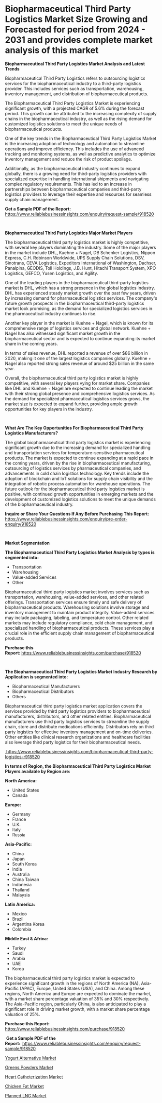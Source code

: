 <p><h1>Biopharmaceutical Third Party Logistics Market Size Growing and Forecasted for period from 2024 - 2031 and provides complete market analysis of this market</h1></p><p><strong>Biopharmaceutical Third Party Logistics Market Analysis and Latest Trends</strong></p>
<p><p>Biopharmaceutical Third Party Logistics refers to outsourcing logistics services for the biopharmaceutical industry to a third-party logistics provider. This includes services such as transportation, warehousing, inventory management, and distribution of biopharmaceutical products.</p><p>The Biopharmaceutical Third Party Logistics Market is experiencing significant growth, with a projected CAGR of 5.6% during the forecast period. This growth can be attributed to the increasing complexity of supply chains in the biopharmaceutical industry, as well as the rising demand for customized logistics solutions to meet the unique needs of biopharmaceutical products.</p><p>One of the key trends in the Biopharmaceutical Third Party Logistics Market is the increasing adoption of technology and automation to streamline operations and improve efficiency. This includes the use of advanced tracking and monitoring systems, as well as predictive analytics to optimize inventory management and reduce the risk of product spoilage.</p><p>Additionally, as the biopharmaceutical industry continues to expand globally, there is a growing need for third-party logistics providers with specialized expertise in handling international shipments and navigating complex regulatory requirements. This has led to an increase in partnerships between biopharmaceutical companies and third-party logistics providers to leverage their expertise and resources for seamless supply chain management.</p></p>
<p><strong>Get a Sample PDF of the Report:&nbsp;</strong> <a href="https://www.reliablebusinessinsights.com/enquiry/request-sample/918520">https://www.reliablebusinessinsights.com/enquiry/request-sample/918520</a></p>
<p>&nbsp;</p>
<p><strong>Biopharmaceutical Third Party Logistics Major Market Players</strong></p>
<p><p>The biopharmaceutical third party logistics market is highly competitive, with several key players dominating the industry. Some of the major players in the market include DHL, Kuehne + Nagel, DB Schenker Logistics, Nippon Express, C.H. Robinson Worldwide, UPS Supply Chain Solutions, DSV, Sinotrans, CEVA Logistics, Expeditors International of Washington, Dachser, Panalpina, GEODIS, Toll Holdings, J.B. Hunt, Hitachi Transport System, XPO Logistics, GEFCO, Yusen Logistics, and Agility.</p><p>One of the leading players in the biopharmaceutical third-party logistics market is DHL, which has a strong presence in the global logistics industry. DHL has experienced steady market growth over the past few years, driven by increasing demand for pharmaceutical logistics services. The company's future growth prospects in the biopharmaceutical third-party logistics market look promising, as the demand for specialized logistics services in the pharmaceutical industry continues to rise.</p><p>Another key player in the market is Kuehne + Nagel, which is known for its comprehensive range of logistics services and global network. Kuehne + Nagel has also witnessed significant market growth in the biopharmaceutical sector and is expected to continue expanding its market share in the coming years.</p><p>In terms of sales revenue, DHL reported a revenue of over $86 billion in 2020, making it one of the largest logistics companies globally. Kuehne + Nagel also reported strong sales revenue of around $25 billion in the same year.</p><p>Overall, the biopharmaceutical third party logistics market is highly competitive, with several key players vying for market share. Companies like DHL and Kuehne + Nagel are expected to continue leading the market with their strong global presence and comprehensive logistics services. As the demand for specialized pharmaceutical logistics services grows, the market size is expected to expand further, providing ample growth opportunities for key players in the industry.</p></p>
<p>&nbsp;</p>
<p><strong>What Are The Key Opportunities For Biopharmaceutical Third Party Logistics Manufacturers?</strong></p>
<p><p>The global biopharmaceutical third party logistics market is experiencing significant growth due to the increasing demand for specialized handling and transportation services for temperature-sensitive pharmaceutical products. The market is expected to continue expanding at a rapid pace in the coming years, driven by the rise in biopharmaceutical manufacturing, outsourcing of logistics services by pharmaceutical companies, and advancements in cold chain logistics technology. Key trends include the adoption of blockchain and IoT solutions for supply chain visibility and the integration of robotic process automation for warehouse operations. The future outlook for the biopharmaceutical third party logistics market is positive, with continued growth opportunities in emerging markets and the development of customized logistics solutions to meet the unique demands of the biopharmaceutical industry.</p></p>
<p><strong>Inquire or Share Your Questions If Any Before Purchasing This Report:</strong> <a href="https://www.reliablebusinessinsights.com/enquiry/pre-order-enquiry/918520">https://www.reliablebusinessinsights.com/enquiry/pre-order-enquiry/918520</a></p>
<p>&nbsp;</p>
<p><strong>Market Segmentation</strong></p>
<p><strong>The Biopharmaceutical Third Party Logistics Market Analysis by types is segmented into:</strong></p>
<p><ul><li>Transportation</li><li>Warehousing</li><li>Value-added Services</li><li>Other</li></ul></p>
<p><p>Biopharmaceutical third party logistics market involves services such as transportation, warehousing, value-added services, and other related offerings. Transportation services ensure timely and safe delivery of biopharmaceutical products. Warehousing solutions involve storage and inventory management to maintain product integrity. Value-added services may include packaging, labeling, and temperature control. Other related markets may include regulatory compliance, cold chain management, and specialized handling of biopharmaceutical products. These services play a crucial role in the efficient supply chain management of biopharmaceutical products.</p></p>
<p><strong>Purchase this Report:&nbsp;</strong><a href="https://www.reliablebusinessinsights.com/purchase/918520">https://www.reliablebusinessinsights.com/purchase/918520</a></p>
<p>&nbsp;</p>
<p><strong>The Biopharmaceutical Third Party Logistics Market Industry Research by Application is segmented into:</strong></p>
<p><ul><li>Biopharmaceutical Manufacturers</li><li>Biopharmaceutical Distributors</li><li>Others</li></ul></p>
<p><p>Biopharmaceutical third party logistics market application covers the services provided by third party logistics providers to biopharmaceutical manufacturers, distributors, and other related entities. Biopharmaceutical manufacturers use third party logistics services to streamline the supply chain, store and distribute medications efficiently. Distributors rely on third party logistics for effective inventory management and on-time deliveries. Other entities like clinical research organizations and healthcare facilities also leverage third party logistics for their biopharmaceutical needs.</p></p>
<p><a href="https://www.reliablebusinessinsights.com/biopharmaceutical-third-party-logistics-r918520">&nbsp;https://www.reliablebusinessinsights.com/biopharmaceutical-third-party-logistics-r918520</a></p>
<p><strong>In terms of Region, the Biopharmaceutical Third Party Logistics Market Players available by Region are:</strong></p>
<p>
    <p> <strong> North America: </strong>
        <ul>
            <li>United States</li>
            <li>Canada</li>
        </ul>
        </p> 
    <p> <strong> Europe: </strong>
        <ul>
            <li>Germany</li>
            <li>France</li>
            <li>U.K.</li>
            <li>Italy</li>
            <li>Russia</li>
        </ul>
        </p> 
    <p> <strong> Asia-Pacific: </strong>
        <ul>
            <li>China</li>
            <li>Japan</li>
            <li>South Korea</li>
            <li>India</li>
            <li>Australia</li>
            <li>China Taiwan</li>
            <li>Indonesia</li>
            <li>Thailand</li>
            <li>Malaysia</li>
        </ul>
        </p> 
    <p> <strong> Latin America: </strong>
        <ul>
            <li>Mexico</li>
            <li>Brazil</li>
            <li>Argentina Korea</li>
            <li>Colombia</li>
        </ul>
        </p> 
    <p> <strong> Middle East & Africa: </strong>
        <ul>
            <li>Turkey</li>
            <li>Saudi</li>
            <li>Arabia</li>
            <li>UAE</li>
            <li>Korea</li>
        </ul>
    </p>
    </p>
<p><p>The biopharmaceutical third party logistics market is expected to experience significant growth in the regions of North America (NA), Asia-Pacific (APAC), Europe, United States (USA), and China. Among these regions, North America and Europe are expected to dominate the market, with a market share percentage valuation of 35% and 30% respectively. The Asia-Pacific region, particularly China, is also anticipated to play a significant role in driving market growth, with a market share percentage valuation of 25%.</p></p>
<p><strong>Purchase this Report: </strong><a href="https://www.reliablebusinessinsights.com/purchase/918520">https://www.reliablebusinessinsights.com/purchase/918520</a></p>
<p>&nbsp;<strong>Get a Sample PDF of the Report:&nbsp;&nbsp;</strong><a href="https://www.reliablebusinessinsights.com/enquiry/request-sample/918520">https://www.reliablebusinessinsights.com/enquiry/request-sample/918520</a></p>
<p><strong></strong></p>
<p><p><a href="https://medium.com/@kimwalker1923/yogurt-alternative-market-report-by-product-type-coconut-yogurt-soy-yogurt-arrowroot-2ad5b32e5102">Yogurt Alternative Market</a></p><p><a href="https://medium.com/@mayekuhic78/greens-powders-market-research-report-includes-analysis-on-market-size-share-and-growth-rate-at-5-5-bf053c7f782c">Greens Powders Market</a></p><p><a href="https://github.com/Krdamani25/Market-Research-Report-List-1/blob/main/heart-catheterization-market.md">Heart Catheterization Market</a></p><p><a href="https://medium.com/@daleaams71/comprehensive-analysis-of-the-global-chicken-fat-market-growth-trends-market-forecasts-2024-338b62010d96">Chicken Fat Market</a></p><p><a href="https://github.com/lizaRempel/Market-Research-Report-List-1/blob/main/planned-lng-market.md">Planned LNG Market</a></p></p>